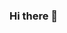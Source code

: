 ### Hi there 👋

<!--
**sky-shine/sky-shine** is a ✨ _special_ ✨ repository because its `README.md` (this file) appears on your GitHub profile.

Here are some ideas to get you started:

- 🔭 I’m currently working on ...
- 🌱 I’m currently learning ...
- 👯 I’m looking to collaborate on ...
- 🤔 I’m looking for help with ...
- 💬 Ask me about ...
- 📫 How to reach me: ...
- 😄 Pronouns: ...
- ⚡ Fun fact: ...
-->
<div>
<!--     <img style="zoom:100%" src=https://github-readme-stats.vercel.app/api/top-langs/?username=sky-shine&show_icons=true&theme=dark width=30% /> -->
<!--     <img style="zoom:100%" src=https://github-readme-stats.vercel.app/api?username=sky-shine&show_icons=true&theme=dark width=60% /> -->
</div>
